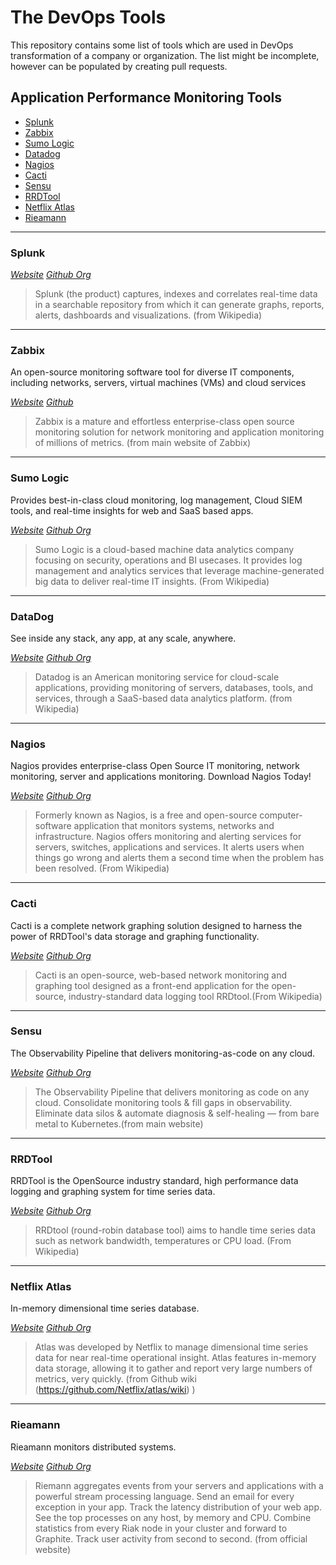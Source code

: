 # The DevOps Tools 

This repository contains some list of tools which are used in DevOps transformation of a company or organization. The list might be incomplete, however can be populated by creating pull requests.

## Application Performance Monitoring Tools 

- [Splunk](#splunk)
- [Zabbix](#zabbix)
- [Sumo Logic](#sumo-logic)
- [Datadog](#datadog)
- [Nagios](#nagios)
- [Cacti](#cacti)
- [Sensu](#sensu)
- [RRDTool](#rrdtool)
- [Netflix Atlas](#netflix-atlas)
- [Rieamann](#rieamann)

---- 
### __Splunk__
  
  _[Website](https://www.splunk.com/)_ 
  _[Github Org](https://github.com/splunk)_

  > Splunk (the product) captures, indexes and   correlates real-time data in a searchable repository from which it can generate graphs, reports, alerts, dashboards and visualizations. (from Wikipedia)
 
 ----
  
### __Zabbix__ 

 An open-source monitoring software tool for diverse IT components, including networks, servers, virtual machines (VMs) and cloud services
  
  _[Website](https://www.zabbix.com/)_ 
  _[Github](https://github.com/zabbix/zabbix)_

  >  Zabbix is a mature and effortless enterprise-class open source monitoring solution for network monitoring and application monitoring of millions of metrics.
  (from main website of Zabbix)

---- 

### __Sumo Logic__  
  
   Provides best-in-class cloud monitoring, log management, Cloud SIEM tools, and real-time insights for web and SaaS based apps.
    
  _[Website](https://www.sumologic.com/)_ 
  _[Github Org](https://github.com/SumoLogic)_

  > Sumo Logic is a cloud-based machine data analytics company focusing on security, operations and BI usecases. It provides log management and analytics services that leverage machine-generated big data to deliver real-time IT insights. (From Wikipedia)


--- 
### __DataDog__ 

 See inside any stack, any app, at any scale, anywhere.

  _[Website](https://www.datadoghq.com/)_ 
  _[Github Org](https://github.com/DataDog)_

  > Datadog is an American monitoring service for cloud-scale applications, providing monitoring of servers, databases, tools, and services, through a SaaS-based data analytics platform. (from Wikipedia)

--- 

### __Nagios__ 

 Nagios provides enterprise-class Open Source IT monitoring, network monitoring, server and applications monitoring. Download Nagios Today!
  
  _[Website](https://www.nagios.org/)_ 
  _[Github Org](https://github.com/NagiosEnterprises)_

  > Formerly known as Nagios, is a free and open-source computer-software application that monitors systems, networks and infrastructure. Nagios offers monitoring and alerting services for servers, switches, applications and services. It alerts users when things go wrong and alerts them a second time when the problem has been resolved.  (From Wikipedia)

--- 
### __Cacti__ 
 
Cacti is a complete network graphing solution designed to harness the power of RRDTool's data storage and graphing functionality.
  
  _[Website](https://www.cacti.net/)_ 
  _[Github Org](https://github.com/splunk)_

  > Cacti is an open-source, web-based network monitoring and graphing tool designed as a front-end application for the open-source, industry-standard data logging tool RRDtool.(From Wikipedia)

--- 
### __Sensu__ 

The Observability Pipeline that delivers monitoring-as-code on any cloud.
  
  _[Website](https://sensu.io/)_ 
  _[Github Org](https://github.com/sensu)_

 > The Observability Pipeline that delivers monitoring as code on any cloud. Consolidate monitoring tools & fill gaps in observability. Eliminate data silos & automate diagnosis & self-healing — from bare metal
 to Kubernetes.(from main website)
 
--- 
### __RRDTool__ 

 RRDTool is the OpenSource industry standard, high performance data logging and graphing system for time series data.
  
  _[Website](https://oss.oetiker.ch/rrdtool/)_ 
  _[Github Org](https://github.com/oetiker)_

  > RRDtool (round-robin database tool) aims to handle time series data such as network bandwidth, temperatures or CPU load. (From Wikipedia)

---
### __Netflix Atlas__ 

 In-memory dimensional time series database.

  _[Website](https://www.netflix.com/)_ 
  _[Github Org](https://github.com/Netflix/)_

 > Atlas was developed by Netflix to manage dimensional time series data for near real-time operational insight. Atlas features in-memory data storage, allowing it to gather and report very large numbers of metrics, very quickly. (from Github wiki (https://github.com/Netflix/atlas/wiki) )
---

### __Rieamann__ 

 Rieamann monitors distributed systems.

  _[Website](https://riemann.io/)_ 
  _[Github Org](https://github.com/riemann)_

  > Riemann aggregates events from your servers and applications with a powerful stream processing language. Send an email for every exception in your app. Track the latency distribution of your web app. See the top processes on any host, by memory and CPU. Combine statistics from every Riak node in your cluster and forward to Graphite. Track user activity from second to second. (from official website)